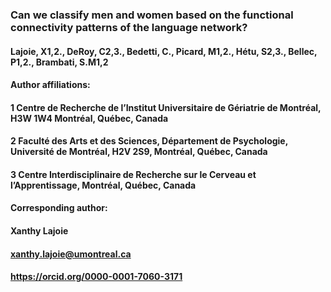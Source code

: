 ### Can we classify men and women based on the functional connectivity patterns of the language network?  

#### Lajoie, X1,2., DeRoy, C2,3., Bedetti, C., Picard, M1,2., Hétu, S2,3., Bellec, P1,2., Brambati, S.M1,2 

#### Author affiliations: 

#### 1 Centre de Recherche de l’Institut Universitaire de Gériatrie de Montréal, H3W 1W4 Montréal, Québec, Canada 

#### 2 Faculté des Arts et des Sciences, Département de Psychologie, Université de Montréal, H2V 2S9, Montréal, Québec, Canada 

#### 3 Centre Interdisciplinaire de Recherche sur le Cerveau et l’Apprentissage, Montréal, Québec, Canada 

#### Corresponding author: 

#### Xanthy Lajoie 
#### xanthy.lajoie@umontreal.ca 
#### https://orcid.org/0000-0001-7060-3171  
